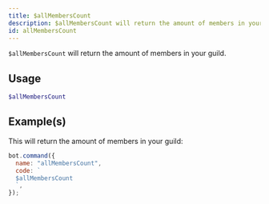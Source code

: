 ```yaml
---
title: $allMembersCount
description: $allMembersCount will return the amount of members in your guild.
id: allMembersCount
---
```


`$allMembersCount` will return the amount of members in your guild.

## Usage

```php
$allMembersCount
```

## Example(s)

This will return the amount of members in your guild:

```javascript
bot.command({
  name: "allMembersCount",
  code: `
  $allMembersCount
  `,
});
```
